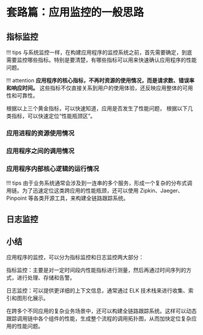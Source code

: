 # 套路篇：应用监控的一般思路

## 指标监控

!!! tips
    与系统监控一样，在构建应用程序的监控系统之前，首先需要确定，到底需要监控哪些指标。特别是要清楚，有哪些指标可以用来快速确认应用程序的性能问题。

!!! attention
    **应用程序的核心指标，不再时资源的使用情况，而是请求数、错误率和响应时间。**
    这些指标不仅直接关系到用户的使用体验，还反映应用整体的可用性和可靠性。

根据以上三个黄金指标，可以快速知道，应用是否发生了性能问题，
根据以下几类指标，可以快速定位“性能瓶颈区”。

### 应用进程的资源使用情况


### 应用程序之间的调用情况


### 应用程序内部核心逻辑的运行情况


!!! tips
    由于业务系统通常会涉及到一连串的多个服务，形成一个复杂的分布式调用链。为了迅速定位这类跨应用的性能瓶颈，还可以使用 Zipkin、Jaeger、Pinpoint 等各类开源工具，来构建全链路跟踪系统。


## 日志监控


## 小结

应用程序的监控，可以分为指标监控和日志监控两大部分：

指标监控：主要是对一定时间段内性能指标进行测量，然后再通过时间序列的方式，进行处理、存储和告警。

日志监控：可以提供更详细的上下文信息，通常通过 ELK 技术栈来进行收集、索引和图形化展示。

在跨多个不同应用的复杂业务场景中，还可以构建全链路跟踪系统。这样可以动态跟踪调用链中各个组件的性能，生成整个流程的调用拓扑图，从而加快定位复杂应用的性能问题。
